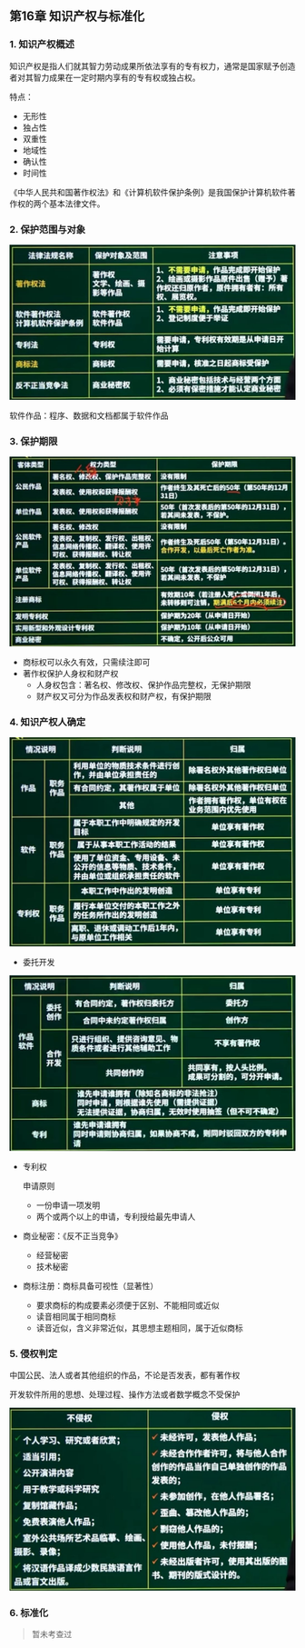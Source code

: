 ##  第16章 知识产权与标准化

### 1. 知识产权概述

知识产权是指人们就其智力劳动成果所依法享有的专有权力，通常是国家赋予创造者对其智力成果在一定时期内享有的专有权或独占权。

特点：

* 无形性
* 独占性
* 双重性
* 地域性
* 确认性
* 时间性

《中华人民共和国著作权法》和《计算机软件保护条例》是我国保护计算机软件著作权的两个基本法律文件。

### 2. 保护范围与对象

<img src="./pic/chapter16/screenshot.JPG" style="zoom:50%;" />

软件作品：程序、数据和文档都属于软件作品

### 3. 保护期限

<img src="./pic/chapter16/screenshot2.JPG" style="zoom:50%;" />

* 商标权可以永久有效，只需续注即可
* 著作权保护人身权和财产权
  * 人身权包含：著名权、修改权、保护作品完整权，无保护期限
  * 财产权又可分为作品发表权和财产权，有保护期限


### 4. 知识产权人确定

<img src="./pic/chapter16/screenshot3.JPG" style="zoom:50%;" />

* 委托开发

<img src="./pic/chapter16/screenshot4.JPG" style="zoom:50%;" />

* 专利权

  申请原则

  * 一份申请一项发明
  * 两个或两个以上的申请，专利授给最先申请人

* 商业秘密：《反不正当竞争》

  * 经营秘密
  * 技术秘密

* 商标注册：商标具备可视性（显著性）

  * 要求商标的构成要素必须便于区别、不能相同或近似
  * 读音相同属于相同商标
  * 读音近似，含义非常近似，其思想主题相同，属于近似商标

### 5. 侵权判定

中国公民、法人或者其他组织的作品，不论是否发表，都有著作权

开发软件所用的思想、处理过程、操作方法或者数学概念不受保护

<img src="./pic/chapter16/screenshot5.JPG" style="zoom:50%;" />

### 6. 标准化

> 暂未考查过

